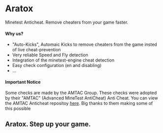 # Aratox
Minetest Anticheat. Remove cheaters from your game faster.

#### Why us?
* "Auto-Kicks", Automaic Kicks to remove cheaters from the game insted of live cheat-prevention
* Very reliable Speed and Fly detection
* Integration of the minetest-engine cheat detection
* Easy check configuration (en and disabling)
* ...

#### Important Notice
Some checks are made by the AMTAC Group. These checks were adopted by their "AMTAC" (Advanced MineTest AntiCheat) Anti Cheat. You can view the AMTAC Anticheat repositoy [here](https://github.com/Minetest-j45/Advanced-MineTest-AntiCheat). Big thanks to them making some of this possible

## Aratox. Step up your game.
